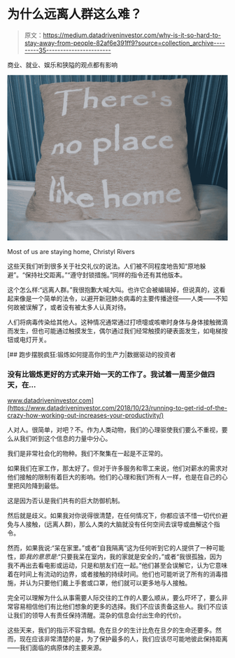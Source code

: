 # 为什么远离人群这么难？

> 原文：<https://medium.datadriveninvestor.com/why-is-it-so-hard-to-stay-away-from-people-82af6e391ff9?source=collection_archive---------35----------------------->

商业、就业、娱乐和狭隘的观点都有影响

![](img/2b6469566cfa5fbe8bdd9fcb025486de.png)

Most of us are staying home, Christyl Rivers

这些天我们听到很多关于社交礼仪的说法。人们被不同程度地告知“原地躲避”。“保持社交距离。”“遵守封锁措施。”同样的指令还有其他版本。

这个怎么样:“远离人群。”我很抱歉大喊大叫。也许它会被编辑掉，但说真的，这看起来像是一个简单的法令，以避开新冠肺炎病毒的主要传播途径——人类——不知何故被误解了，或者没有被太多人认真对待。

人们将病毒传染给其他人。这种情况通常通过打喷嚏或咳嗽时身体与身体接触微滴而发生，但也可能通过触摸发生，偶尔通过我们经常触摸的硬表面发生，如电梯按钮或电灯开关。

[](https://www.datadriveninvestor.com/2018/10/23/running-to-get-rid-of-the-crazy-how-working-out-increases-your-productivity/) [## 跑步摆脱疯狂:锻炼如何提高你的生产力|数据驱动的投资者

### 没有比锻炼更好的方式来开始一天的工作了。我试着一周至少做四天，在…

www.datadriveninvestor.com](https://www.datadriveninvestor.com/2018/10/23/running-to-get-rid-of-the-crazy-how-working-out-increases-your-productivity/) 

人对人。很简单，对吧？不。作为人类动物，我们的心理驱使我们要么不重视，要么从我们听到这个信息的力量中分心。

我们是非常社会化的物种。我们不聚集在一起是不正常的。

如果我们在家工作，那太好了。但对于许多服务和零工来说，他们对薪水的需求对他们接触的限制有着巨大的影响。他们的心理和我们所有人一样，也是在自己的心里把风险降到最低。

这是因为否认是我们共有的巨大防御机制。

然后就是歧义。如果我对你说得很清楚，在任何情况下，你都应该不惜一切代价避免与人接触，(远离人群)，那么人类的大脑就没有任何空间去误导或曲解这个指令。

然而，如果我说:“呆在家里。”或者“自我隔离”这为任何听到它的人提供了一种可能性，即*我的意思是*:“只要我呆在室内，我的家就是安全的，”或者“我很孤独，因为我不再出去看电影或运动，只是和朋友们在一起。”他们甚至会误解它，认为它意味着在时间上有流动的边界，或者接触的持续时间。他们也可能听说了所有的消毒措施，并认为只要他们戴上手套或口罩，他们就可以更多地与人接触。

完全可以理解为什么从事需要人际交往的工作的人要么顺从，要么吓坏了，要么非常容易相信他们有比他们想象的更多的选择。我们不应该责备这些人。我们不应该让我们的领导人有责任保持清醒。混杂的信息会付出生命的代价。

这些天来，我们的指示不容含糊。危在旦夕的生计比危在旦夕的生命还要多。然而，现在应该非常清楚的是，为了保护最多的人，我们应该尽可能地彼此保持距离——我们面临的病原体的主要来源。